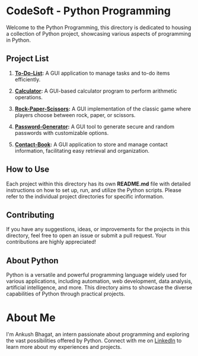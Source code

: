 # CodeSoft - Python Programming 

Welcome to the Python Programming, this directory is dedicated to housing a collection of Python project, showcasing various aspects of programming in Python.

## Project List

1. **[To-Do-List](https://github.com/ankushbhagatofficial/CODSOFT/tree/master/To-Do-List):** A GUI application to manage tasks and to-do items efficiently.

2. **[Calculator](https://github.com/ankushbhagatofficial/CODSOFT/tree/master/Calculator):** A GUI-based calculator program to perform arithmetic operations.

3. **[Rock-Paper-Scissors](https://github.com/ankushbhagatofficial/CODSOFT/tree/master/Rock-Paper-Scissors):** A GUI implementation of the classic game where players choose between rock, paper, or scissors.

4. **[Password-Generator](https://github.com/ankushbhagatofficial/CODSOFT/tree/master/Password-Generator):** A GUI tool to generate secure and random passwords with customizable options.

5. **[Contact-Book](https://github.com/ankushbhagatofficial/CODSOFT/tree/master/Contact-Book):** A GUI application to store and manage contact information, facilitating easy retrieval and organization.

## How to Use

Each project within this directory has its own **README.md** file with detailed instructions on how to set up, run, and utilize the Python scripts. Please refer to the individual project directories for specific information.

## Contributing

If you have any suggestions, ideas, or improvements for the projects in this directory, feel free to open an issue or submit a pull request. Your contributions are highly appreciated!

## About Python

Python is a versatile and powerful programming language widely used for various applications, including automation, web development, data analysis, artificial intelligence, and more. This directory aims to showcase the diverse capabilities of Python through practical projects.

# About Me

I'm Ankush Bhagat, an intern passionate about programming and exploring the vast possibilities offered by Python. Connect with me on [LinkedIn](https://www.linkedin.com/in/ankushbhagatofficial/) to learn more about my experiences and projects.
